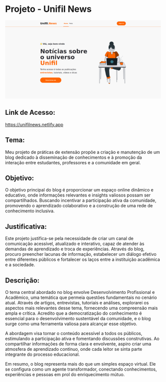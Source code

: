 # Projeto - Unifil News

![image](misc/telas/UnifilNews%201.png)

## Link de Acesso:

https://unifilnews.netlify.app

## Tema:

Meu projeto de práticas de extensão propõe a criação e manutenção de um blog dedicado à disseminação de conhecimentos e à promoção da interação entre estudantes, professores e a comunidade em geral.

## Objetivo:

O objetivo principal do blog é proporcionar um espaço online dinâmico e educativo, onde informações relevantes e insights valiosos possam ser compartilhados. Buscando incentivar a participação ativa da comunidade, promovendo o aprendizado colaborativo e a construção de uma rede de conhecimento inclusiva.

## Justificativa:

Este projeto justifica-se pela necessidade de criar um canal de comunicação acessível, atualizado e interativo, capaz de atender às demandas de aprendizado e troca de experiências. Através do blog, procuro preencher lacunas de informação, estabelecer um diálogo efetivo entre diferentes públicos e fortalecer os laços entre a instituição acadêmica e a sociedade.

## Descrição:

O tema central abordado no blog envolve Desenvolvimento Profissional e Acadêmico, uma temática que permeia questões fundamentais no cenário atual. Através de artigos, entrevistas, tutoriais e análises, explorarei os aspectos mais relevantes desse tema, fornecendo uma compreensão mais ampla e crítica. Acredito que a democratização do conhecimento é essencial para o desenvolvimento sustentável da comunidade, e o blog surge como uma ferramenta valiosa para alcançar esse objetivo.

A abordagem visa tornar o conteúdo acessível a todos os públicos, estimulando a participação ativa e fomentando discussões construtivas. Ao compartilhar informações de forma clara e envolvente, aspiro criar uma atmosfera de aprendizado contínuo, onde cada leitor se sinta parte integrante do processo educacional.

Em resumo, o blog representa mais do que um simples espaço virtual. Ele se configura como um agente transformador, conectando conhecimentos, experiências e pessoas em prol do enriquecimento mútuo.
